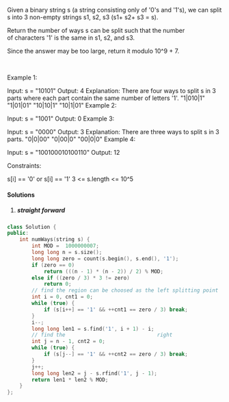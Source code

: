 Given a binary string s (a string consisting only of '0's and '1's), we can split s into 3 non-empty strings s1, s2, s3 (s1+ s2+ s3 = s).

Return the number of ways s can be split such that the number of characters '1' is the same in s1, s2, and s3.

Since the answer may be too large, return it modulo 10^9 + 7.

 

Example 1:

Input: s = "10101"
Output: 4
Explanation: There are four ways to split s in 3 parts where each part contain the same number of letters '1'.
"1|010|1"
"1|01|01"
"10|10|1"
"10|1|01"
Example 2:

Input: s = "1001"
Output: 0
Example 3:

Input: s = "0000"
Output: 3
Explanation: There are three ways to split s in 3 parts.
"0|0|00"
"0|00|0"
"00|0|0"
Example 4:

Input: s = "100100010100110"
Output: 12
 

Constraints:

s[i] == '0' or s[i] == '1'
3 <= s.length <= 10^5


#### Solutions


1. ##### straight forward

```cpp
class Solution {
public:
    int numWays(string s) {
        int MOD =  1000000007;
        long long n = s.size();
        long long zero = count(s.begin(), s.end(), '1');
        if (zero == 0)
            return (((n - 1) * (n - 2)) / 2) % MOD;
        else if ((zero / 3) * 3 != zero)
            return 0;
        // find the region can be choosed as the left splitting point
        int i = 0, cnt1 = 0;
        while (true) {
            if (s[i++] == '1' && ++cnt1 == zero / 3) break;
        }
        i--;
        long long len1 = s.find('1', i + 1) - i;
        // find the                              right
        int j = n - 1, cnt2 = 0;
        while (true) {
            if (s[j--] == '1' && ++cnt2 == zero / 3) break;
        }
        j++;
        long long len2 = j - s.rfind('1', j - 1);
        return len1 * len2 % MOD;
    }
};

```